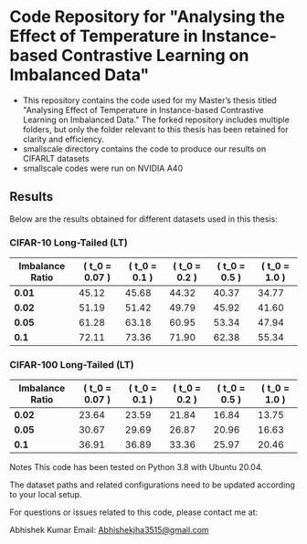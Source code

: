 # Code Repository for "Analysing the Effect of Temperature in Instance-based Contrastive Learning on Imbalanced Data" 
-  This repository contains the code used for my Master’s thesis titled "Analysing Effect of Temperature in Instance-based Contrastive Learning on Imbalanced Data." The forked repository includes multiple 
   folders, but only the folder relevant to this thesis has been retained for clarity and efficiency.
-  smallscale directory contains the code to produce our results on CIFARLT  datasets
-  smallscale codes were run on NVIDIA A40

## Results

Below are the results obtained for different datasets used in this thesis:

### CIFAR-10 Long-Tailed (LT)

| Imbalance Ratio       | \( t_0 = 0.07 \) | \( t_0 = 0.1 \) | \( t_0 = 0.2 \) | \( t_0 = 0.5 \) | \( t_0 = 1.0 \) |
|-----------------------|------------------|-----------------|-----------------|-----------------|-----------------|
| **0.01**             | 45.12           | 45.68          | 44.32          | 40.37          | 34.77          |
| **0.02**             | 51.19           | 51.42          | 49.79          | 45.92          | 41.60          |
| **0.05**             | 61.28           | 63.18          | 60.95          | 53.34          | 47.94          |
| **0.1**              | 72.11           | 73.36          | 71.90          | 62.38          | 55.34          |



### CIFAR-100 Long-Tailed (LT)

| Imbalance Ratio       | \( t_0 = 0.07 \) | \( t_0 = 0.1 \) | \( t_0 = 0.2 \) | \( t_0 = 0.5 \) | \( t_0 = 1.0 \) |
|-----------------------|------------------|-----------------|-----------------|-----------------|-----------------|
| **0.02**             | 23.64           | 23.59          | 21.84          | 16.84          | 13.75          |
| **0.05**             | 30.67           | 29.69          | 26.87          | 20.96          | 16.63          |
| **0.1**              | 36.91           | 36.89          | 33.36          | 25.97          | 20.46          |



Notes
This code has been tested on Python 3.8 with Ubuntu 20.04.

The dataset paths and related configurations need to be updated according to your local setup.


For questions or issues related to this code, please contact me at:

Abhishek Kumar
Email: Abhishekjha3515@gmail.com
